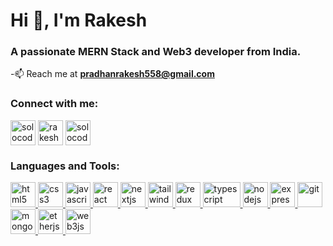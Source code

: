 <h1 >Hi 👋, I'm Rakesh</h1>
<h3>A passionate MERN Stack and Web3 developer from India.</h3>

-📫 Reach me at **pradhanrakesh558@gmail.com**

<h3 align="left">Connect with me:</h3>
<p align="left">
<a title="Twitter"   href="https://twitter.com/solocoder1999" target="blank"><img align="center" src="https://res.cloudinary.com/rakes-code/image/upload/v1681915489/twitter-logo-2429_1_c3hf1g.png" alt="solocoder1999" width="40" /></a>
<a title="Linkedin"   href="https://linkedin.com/in/rakesh-pradhan-aa275a199" target="blank"><img align="center" src="https://res.cloudinary.com/rakes-code/image/upload/v1681915445/linkedin-logo-2430_smjbzs.png" alt="rakesh-pradhan-aa275a199" width="40" /></a>
<a title="Instagram"   href="https://instagram.com/solocoder1999" target="blank"><img align="center" src="https://res.cloudinary.com/rakes-code/image/upload/v1681915398/instagram-logo-8869_o365og.png" alt="solocoder1999" width="40" /></a>
</p>

<h3 align="left">Languages and Tools:</h3>
<p align="left"> <a title="HTML5"   href="https://www.w3.org/html/" target="_blank" rel="noreferrer"> <img src="https://res.cloudinary.com/rakes-code/image/upload/v1681915862/html5-6645_fceyhq.png" alt="html5" width="40" height="40"/> </a>  <a title="CSS3"   href="https://www.w3schools.com/css/" target="_blank" rel="noreferrer"> <img src="https://res.cloudinary.com/rakes-code/image/upload/v1681916060/4202020_css3_html_logo_social_social_media_icon_rc1ynx.png" alt="css3" width="40" height="40"/> </a>
<a title="Javascript"   href="https://developer.mozilla.org/en-US/docs/Web/JavaScript" target="_blank" rel="noreferrer"> <img src="https://res.cloudinary.com/rakes-code/image/upload/v1681921490/pngwing.com_1_clnfmg.png" alt="javascript" width="40" height="40"/> </a>  <a title="React Js"   href="https://reactjs.org/" target="_blank" rel="noreferrer"> <img src="https://res.cloudinary.com/rakes-code/image/upload/v1681922130/pngwing.com_3_sig4ty.png" alt="react" width="40" height="40"/> </a>  <a title="Next js"   href="https://nextjs.org/" target="_blank" rel="noreferrer"> <img src="https://res.cloudinary.com/rakes-code/image/upload/v1682345432/next-js-icon-logo-EE302D5DBD-seeklogo.com_peqncr.png" alt="nextjs" width="40" height="40"/> </a> <a title="Tailwind css"   href="https://tailwindcss.com/" target="_blank" rel="noreferrer"> <img src="https://www.vectorlogo.zone/logos/tailwindcss/tailwindcss-icon.svg" alt="tailwind" width="40" height="40"/> </a><a title="Redux"   href="https://redux.js.org" target="_blank" rel="noreferrer"> <img src="https://res.cloudinary.com/rakes-code/image/upload/v1681923330/pngwing.com_7_rodsqo.png" alt="redux" width="40" height="40"/> </a> <a title="Typescript"   href="https://www.typescriptlang.org/" target="_blank" rel="noreferrer"> <img src="https://res.cloudinary.com/rakes-code/image/upload/v1681922553/pngwing.com_6_fufzux.png" alt="typescript" width="60" height="40"/> </a>  <a title="Node js"   href="https://nodejs.org" target="_blank" rel="noreferrer"> <img src="https://res.cloudinary.com/rakes-code/image/upload/v1681922261/pngwing.com_4_wwjrcq.png" alt="nodejs" width="40" height="40"/> </a>
 <a title="Express js"   href="https://expressjs.com" target="_blank" rel="noreferrer"> <img src="https://res.cloudinary.com/rakes-code/image/upload/v1681916430/pngwing.com_ugcyrj.png" alt="express" width="40" /> </a> <a title="github" href="https://github.com/" target="_blank" rel="noreferrer"> <img src="https://res.cloudinary.com/rakes-code/image/upload/v1682344710/fotor_2023-4-24_19_27_38_dujhi0.png" alt="git" width="40" height="40"/> </a> <a  title="MongoDB"  href="https://www.mongodb.com/" target="_blank" rel="noreferrer"> <img src="https://res.cloudinary.com/rakes-code/image/upload/v1681922029/pngwing.com_2_fmukm0.png" alt="mongodb" width="40" height="40"/> </a><a title="Ether js"  href="https://docs.ethers.org/v5/" target="_blank" rel="noreferrer"> <img src="https://res.cloudinary.com/rakes-code/image/upload/v1682343372/ethers-logo-D5B86204D8-seeklogo.com_zbrklx.png" alt="etherjs" width="40" height="40"/> </a><a title="Web3 js" href="https://web3js.readthedocs.io/en/v1.8.2/" target="_blank" rel="noreferrer"> <img src="https://res.cloudinary.com/rakes-code/image/upload/v1682343076/web3js-logo-62DEE79B50-seeklogo.com_h0k3ay.png" alt="web3js" width="40" height="40"/> </a></p>
